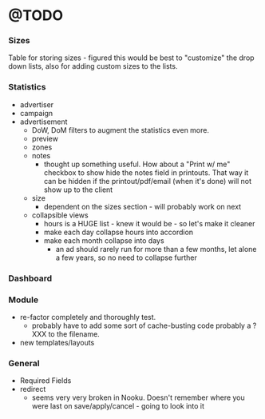 # @TODO
### Sizes
Table for storing sizes - figured this would be best to "customize" the drop down lists, also for adding custom sizes to the lists.

### Statistics
*	advertiser
*	campaign
*	advertisement
	*	DoW, DoM filters to augment the statistics even more.
	*	preview
	*	zones
	*	notes
		* thought up something useful. How about a "Print w/ me" checkbox to show hide the notes field in printouts. That way it can be hidden if the printout/pdf/email (when it's done) will not show up to the client
	*	size
		* dependent on the sizes section - will probably work on next
	*	collapsible views
		* hours is a HUGE list - knew it would be - so let's make it cleaner
		* make each day collapse hours into accordion
		* make each month collapse into days
			* an ad should rarely run for more than a few months, let alone a few years, so no need to collapse further


### Dashboard

### Module
* re-factor completely and thoroughly test.
	* probably have to add some sort of cache-busting code probably a ?XXX to the filename.
* new templates/layouts

### General
* Required Fields
* redirect
	* seems very very broken in Nooku. Doesn't remember where you were last on save/apply/cancel - going to look into it